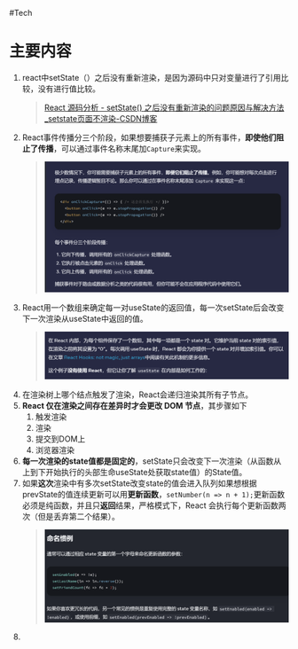 #Tech 

# 主要内容
1. react中setState（）之后没有重新渲染，是因为源码中只对变量进行了引用比较，没有进行值比较。
	> [React 源码分析 - setState() 之后没有重新渲染的问题原因与解决方法_setstate页面不渲染-CSDN博客](https://blog.csdn.net/vandavidchou/article/details/102618866)
2. React事件传播分三个阶段，如果想要捕获子元素上的所有事件，**即使他们阻止了传播**，可以通过事件名称末尾加`Capture`来实现。
	> ![](../img/2024-03-27-20240327153918.png)
3. React用一个数组来确定每一对useState的返回值，每一次setState后会改变下一次渲染从useState中返回的值。
	> ![](../img/2024-03-27-20240327160327.png)
4. 在渲染树上哪个结点触发了渲染，React会递归渲染其所有子节点。
5. **React 仅在渲染之间存在差异时才会更改 DOM 节点**，其步骤如下
	1. 触发渲染
	2. 渲染
	3. 提交到DOM上
	4. 浏览器渲染
6. **每一次渲染的state值都是固定的**，setState只会改变下一次渲染（从函数从上到下开始执行的头部生命useState处获取state值）的State值。
7. 如果**这次**渲染中有多次setState改变state的值会进入队列如果想根据prevState的值连续更新可以用**更新函数**，`setNumber(n => n + 1);`更新函数必须是纯函数，并且只**返回**结果，严格模式下，React 会执行每个更新函数两次（但是丢弃第二个结果）。
	> ![](../img/2024-03-27-20240327162602.png)
8. 